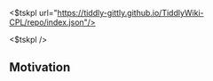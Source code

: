 <!-- plugin template readme -->

<$tskpl url="https://tiddly-gittly.github.io/TiddlyWiki-CPL/repo/index.json"/>

<$tskpl />

## Motivation

<!-- your plugin motivation, or why you write this plugin -->
